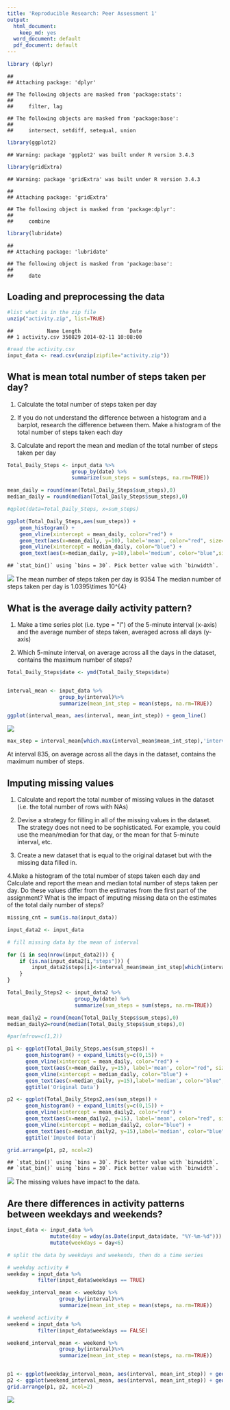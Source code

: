 ```yaml
---
title: 'Reproducible Research: Peer Assessment 1'
output:
  html_document:
    keep_md: yes
  word_document: default
  pdf_document: default
---
```



```r
library (dplyr)
```

```
## 
## Attaching package: 'dplyr'
```

```
## The following objects are masked from 'package:stats':
## 
##     filter, lag
```

```
## The following objects are masked from 'package:base':
## 
##     intersect, setdiff, setequal, union
```

```r
library(ggplot2)
```

```
## Warning: package 'ggplot2' was built under R version 3.4.3
```

```r
library(gridExtra)
```

```
## Warning: package 'gridExtra' was built under R version 3.4.3
```

```
## 
## Attaching package: 'gridExtra'
```

```
## The following object is masked from 'package:dplyr':
## 
##     combine
```

```r
library(lubridate)
```

```
## 
## Attaching package: 'lubridate'
```

```
## The following object is masked from 'package:base':
## 
##     date
```





## Loading and preprocessing the data

```r
#list what is in the zip file
unzip("activity.zip", list=TRUE)
```

```
##           Name Length                Date
## 1 activity.csv 350829 2014-02-11 10:08:00
```

```r
#read the activity.csv
input_data <- read.csv(unzip(zipfile="activity.zip"))
```



## What is mean total number of steps taken per day?
1. Calculate the total number of steps taken per day   

2. If you do not understand the difference between a histogram and a barplot, research the difference between them. Make a histogram of the total number of steps taken each day  

3. Calculate and report the mean and median of the total number of steps taken per day


```r
Total_Daily_Steps <- input_data %>%
                     group_by(date) %>%
                     summarize(sum_steps = sum(steps, na.rm=TRUE))

mean_daily = round(mean(Total_Daily_Steps$sum_steps),0)
median_daily = round(median(Total_Daily_Steps$sum_steps),0)

#qplot(data=Total_Daily_Steps, x=sum_steps)

ggplot(Total_Daily_Steps,aes(sum_steps)) + 
    geom_histogram() + 
    geom_vline(xintercept = mean_daily, color="red") + 
    geom_text(aes(x=mean_daily, y=10), label='mean', color="red", size=3.5, angle=90, hjust=1, vjust=1) + 
    geom_vline(xintercept = median_daily, color="blue") + 
    geom_text(aes(x=median_daily, y=10),label='medium', color="blue",size=3.5,angle=90, hjust=1, vjust=1)
```

```
## `stat_bin()` using `bins = 30`. Pick better value with `binwidth`.
```

![](PA1_template_files/figure-html/unnamed-chunk-3-1.png)<!-- -->
  The mean number of steps taken per day is 9354
  The median number of steps taken per day is 1.0395\times 10^{4}


## What is the average daily activity pattern?
1.	Make a time series plot (i.e. type = "l") of the 5-minute interval (x-axis) and the average number of steps taken, averaged across all days (y-axis) 

2.	Which 5-minute interval, on average across all the days in the dataset, contains the maximum number of steps?


```r
Total_Daily_Steps$date <- ymd(Total_Daily_Steps$date)


interval_mean <- input_data %>%
                 group_by(interval)%>%
                 summarize(mean_int_step = mean(steps, na.rm=TRUE))

ggplot(interval_mean, aes(interval, mean_int_step)) + geom_line()
```

![](PA1_template_files/figure-html/unnamed-chunk-4-1.png)<!-- -->

```r
max_step = interval_mean[which.max(interval_mean$mean_int_step),'interval']
```
  At interval 835, on average across all the days in the dataset, contains the maximum number of steps.

## Imputing missing values

1. Calculate and report the total number of missing values in the dataset (i.e. the total number of rows with NAs)

2. Devise a strategy for filling in all of the missing values in the dataset. The strategy does not need to be sophisticated. For example, you could use the mean/median for that day, or the mean for that 5-minute interval, etc.

3. Create a new dataset that is equal to the original dataset but with the missing data filled in.

4.Make a histogram of the total number of steps taken each day and Calculate and report the mean and median total number of steps taken per day. Do these values differ from the estimates from the first part of the assignment? What is the impact of imputing missing data on the estimates of the total daily number of steps?


```r
missing_cnt = sum(is.na(input_data))

input_data2 <- input_data

# fill missing data by the mean of interval 

for (i in seq(nrow(input_data2))) { 
    if (is.na(input_data2[i,"steps"])) { 
        input_data2$steps[i]<-interval_mean$mean_int_step[which(interval_mean$interval==input_data2$interval[i])]
    }
}

Total_Daily_Steps2 <- input_data2 %>% 
                      group_by(date) %>% 
                      summarize(sum_steps = sum(steps, na.rm=TRUE))

mean_daily2 = round(mean(Total_Daily_Steps$sum_steps),0)
median_daily2=round(median(Total_Daily_Steps$sum_steps),0)

#par(mfrow=c(1,2))

p1 <- ggplot(Total_Daily_Steps,aes(sum_steps)) + 
      geom_histogram() + expand_limits(y=c(0,15)) + 
      geom_vline(xintercept = mean_daily, color="red") + 
      geom_text(aes(x=mean_daily, y=15), label='mean', color="red", size=3.5, angle=90, hjust=1, vjust=1) +
      geom_vline(xintercept = median_daily, color="blue") +
      geom_text(aes(x=median_daily, y=15),label='median', color="blue",size=3.5,angle=90, hjust=1, vjust=1) +
      ggtitle('Original Data')

p2 <- ggplot(Total_Daily_Steps2,aes(sum_steps)) + 
      geom_histogram() + expand_limits(y=c(0,15)) + 
      geom_vline(xintercept = mean_daily2, color="red") + 
      geom_text(aes(x=mean_daily2, y=15), label='mean', color="red", size=3.5, angle=90, hjust=1, vjust=1) + 
      geom_vline(xintercept = median_daily2, color="blue") +
      geom_text(aes(x=median_daily2, y=15),label='median', color="blue",size=3.5,angle=90, hjust=1, vjust=1) +
      ggtitle('Imputed Data')

grid.arrange(p1, p2, ncol=2)
```

```
## `stat_bin()` using `bins = 30`. Pick better value with `binwidth`.
## `stat_bin()` using `bins = 30`. Pick better value with `binwidth`.
```

![](PA1_template_files/figure-html/unnamed-chunk-5-1.png)<!-- -->
The missing values have impact to the data.

## Are there differences in activity patterns between weekdays and weekends?


```r
input_data <- input_data %>%
              mutate(day = wday(as.Date(input_data$date, "%Y-%m-%d"))) %>%
              mutate(weekdays = day<6)

# split the data by weekdays and weekends, then do a time series 

# weekday activity #
weekday = input_data %>%
          filter(input_data$weekdays == TRUE)

weekday_interval_mean <- weekday %>%
                 group_by(interval)%>%
                 summarize(mean_int_step = mean(steps, na.rm=TRUE))

# weekend activity #
weekend = input_data %>%
          filter(input_data$weekdays == FALSE)

weekend_interval_mean <- weekend %>%
                 group_by(interval)%>%
                 summarize(mean_int_step = mean(steps, na.rm=TRUE))


p1 <- ggplot(weekday_interval_mean, aes(interval, mean_int_step)) + geom_line() + expand_limits(y=c(0,300)) + ggtitle("Weekday Activity")
p2 <- ggplot(weekend_interval_mean, aes(interval, mean_int_step)) + geom_line() +expand_limits(y=c(0,300)) + ggtitle("Weekend Activity")
grid.arrange(p1, p2, ncol=2) 
```

![](PA1_template_files/figure-html/unnamed-chunk-6-1.png)<!-- -->

